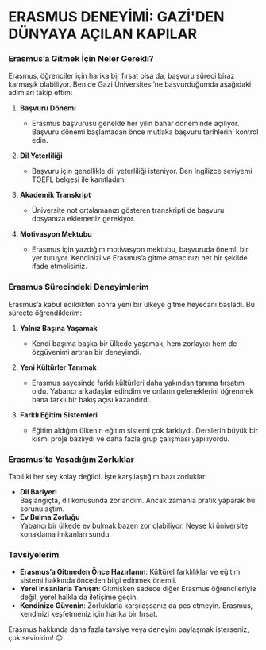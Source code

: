 # ERASMUS DENEYİMİ: GAZİ'DEN DÜNYAYA AÇILAN KAPILAR

### Erasmus’a Gitmek İçin Neler Gerekli?

Erasmus, öğrenciler için harika bir fırsat olsa da, başvuru süreci biraz karmaşık olabiliyor. Ben de Gazi Üniversitesi’ne başvurduğumda aşağıdaki adımları takip ettim:

1. **Başvuru Dönemi**

    - Erasmus başvurusu genelde her yılın bahar döneminde açılıyor. Başvuru dönemi başlamadan önce mutlaka başvuru tarihlerini kontrol edin.

2. **Dil Yeterliliği**

    - Başvuru için genellikle dil yeterliliği isteniyor. Ben İngilizce seviyemi TOEFL belgesi ile kanıtladım.

3. **Akademik Transkript**

    - Üniversite not ortalamanızı gösteren transkripti de başvuru dosyanıza eklemeniz gerekiyor.

4. **Motivasyon Mektubu**
    - Erasmus için yazdığım motivasyon mektubu, başvuruda önemli bir yer tutuyor. Kendinizi ve Erasmus’a gitme amacınızı net bir şekilde ifade etmelisiniz.

### Erasmus Sürecindeki Deneyimlerim

Erasmus’a kabul edildikten sonra yeni bir ülkeye gitme heyecanı başladı. Bu süreçte öğrendiklerim:

1. **Yalnız Başına Yaşamak**
    - Kendi başıma başka bir ülkede yaşamak, hem zorlayıcı hem de özgüvenimi artıran bir deneyimdi.
2. **Yeni Kültürler Tanımak**

    - Erasmus sayesinde farklı kültürleri daha yakından tanıma fırsatım oldu. Yabancı arkadaşlar edindim ve onların geleneklerini öğrenmek bana farklı bir bakış açısı kazandırdı.

3. **Farklı Eğitim Sistemleri**
    - Eğitim aldığım ülkenin eğitim sistemi çok farklıydı. Derslerin büyük bir kısmı proje bazlıydı ve daha fazla grup çalışması yapılıyordu.

### Erasmus’ta Yaşadığım Zorluklar

Tabii ki her şey kolay değildi. İşte karşılaştığım bazı zorluklar:

-   **Dil Bariyeri**  
    Başlangıçta, dil konusunda zorlandım. Ancak zamanla pratik yaparak bu sorunu aştım.
-   **Ev Bulma Zorluğu**  
    Yabancı bir ülkede ev bulmak bazen zor olabiliyor. Neyse ki üniversite konaklama imkanları sundu.

### Tavsiyelerim

-   **Erasmus’a Gitmeden Önce Hazırlanın**: Kültürel farklılıklar ve eğitim sistemi hakkında önceden bilgi edinmek önemli.
-   **Yerel İnsanlarla Tanışın**: Gitmişken sadece diğer Erasmus öğrencileriyle değil, yerel halkla da iletişime geçin.
-   **Kendinize Güvenin**: Zorluklarla karşılaşsanız da pes etmeyin. Erasmus, kendinizi keşfetmeniz için harika bir fırsat.

Erasmus hakkında daha fazla tavsiye veya deneyim paylaşmak isterseniz, çok sevinirim! 😊
